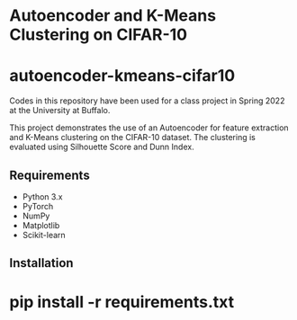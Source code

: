 # Autoencoder and K-Means Clustering on CIFAR-10
# autoencoder-kmeans-cifar10
Codes in this repository have been used for a class project in Spring 2022 at the University at Buffalo.

This project demonstrates the use of an Autoencoder for feature extraction and K-Means clustering on the CIFAR-10 dataset. The clustering is evaluated using Silhouette Score and Dunn Index.

## Requirements
- Python 3.x
- PyTorch
- NumPy
- Matplotlib
- Scikit-learn

## Installation
pip install -r requirements.txt
=======

